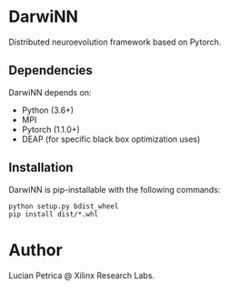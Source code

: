 # DarwiNN
Distributed neuroevolution framework based on Pytorch.

## Dependencies

DarwiNN depends on:
* Python (3.6+)
* MPI
* Pytorch (1.1.0+)
* DEAP (for specific black box optimization uses)

## Installation

DarwiNN is pip-installable with the following commands:

```
python setup.py bdist_wheel
pip install dist/*.whl
```

# Author
Lucian Petrica @ Xilinx Research Labs.